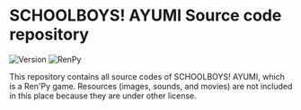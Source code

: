 # SCHOOLBOYS! AYUMI Source code repository

![Version](https://img.shields.io/badge/Version-2.3.0562.0-green.svg?style=flat-square)
![RenPy](https://img.shields.io/badge/RenPy-8.3.6-green.svg?style=flat-square)

This repository contains all source codes of SCHOOLBOYS! AYUMI, which is a Ren'Py game. Resources (images, sounds, and movies) are not included in this place because they are under other license.
